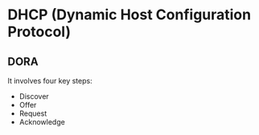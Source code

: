 # DHCP (Dynamic Host Configuration Protocol)

## DORA
It involves four key steps:
- Discover
- Offer
- Request
- Acknowledge

